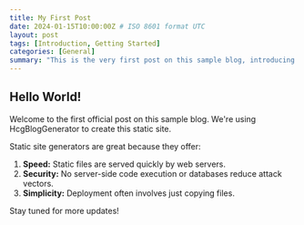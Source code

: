 ```yaml
---
title: My First Post
date: 2024-01-15T10:00:00Z # ISO 8601 format UTC
layout: post
tags: [Introduction, Getting Started]
categories: [General]
summary: "This is the very first post on this sample blog, introducing the concept." # Explicit summary
---
```


## Hello World!

Welcome to the first official post on this sample blog. We're using HcgBlogGenerator to create this static site.

Static site generators are great because they offer:

1.  **Speed:** Static files are served quickly by web servers.
2.  **Security:** No server-side code execution or databases reduce attack vectors.
3.  **Simplicity:** Deployment often involves just copying files.

Stay tuned for more updates!